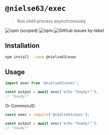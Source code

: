 # `@nielse63/exec`

> Run child process asynchronously

![npm (scoped)](https://img.shields.io/npm/v/@nielse63/exec?style=for-the-badge) ![npm](https://img.shields.io/npm/dt/@nielse63/exec?style=for-the-badge) ![GitHub issues by-label](https://img.shields.io/github/issues/nielse63/node-scripts/exec?style=for-the-badge)

## Installation

```bash
npm install --save @nielse63/exec
```

## Usage

```js
import exec from '@nielse63/exec';

const output = await exec('echo "howdy!"');
// "howdy!"
```

Or CommonJS:

```js
const exec = require('@nielse63/exec');

const output = await exec('echo "howdy!"');
// "howdy!"
```
